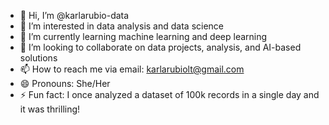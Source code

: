 - 👋 Hi, I’m @karlarubio-data
- 👀 I’m interested in data analysis and data science
- 🌱 I’m currently learning machine learning and deep learning
- 💞️ I’m looking to collaborate on data projects, analysis, and AI-based solutions
- 📫 How to reach me via email: karlarubiolt@gmail.com
- 😄 Pronouns: She/Her
- ⚡ Fun fact: I once analyzed a dataset of 100k records in a single day and it was thrilling!

<!---
karlarubio-data/karlarubio-data is a ✨ special ✨ repository because its `README.md` (this file) appears on your GitHub profile.
You can click the Preview link to take a look at your changes.
--->
